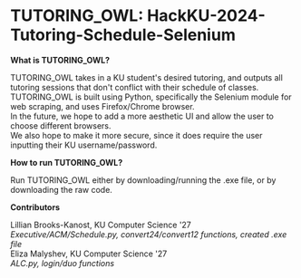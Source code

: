 # TUTORING_OWL: HackKU-2024-Tutoring-Schedule-Selenium

**What is TUTORING_OWL?**

TUTORING_OWL takes in a KU student's desired tutoring, and outputs all tutoring sessions that don't conflict with their schedule of classes.  
TUTORING_OWL is built using Python, specifically the Selenium module for web scraping, and uses Firefox/Chrome browser.  
In the future, we hope to add a more aesthetic UI and allow the user to choose different browsers.  
We also hope to make it more secure, since it does require the user inputting their KU username/password.

**How to run TUTORING_OWL?**  

Run TUTORING_OWL either by downloading/running the .exe file, or by downloading the raw code.

**Contributors**

Lillian Brooks-Kanost, KU Computer Science '27  
_Executive/ACM/Schedule.py, convert24/convert12 functions, created .exe file_  
Eliza Malyshev, KU Computer Science '27  
_ALC.py, login/duo functions_
  

